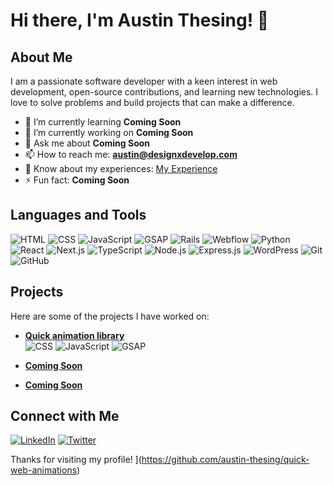 # Hi there, I'm Austin Thesing! 👋

## About Me

I am a passionate software developer with a keen interest in web development, open-source contributions, and learning new technologies. I love to solve problems and build projects that can make a difference.

- 🌱 I’m currently learning **Coming Soon**
- 🔭 I’m currently working on **Coming Soon**
- 💬 Ask me about **Coming Soon**
- 📫 How to reach me: **austin@designxdevelop.com**
- 📄 Know about my experiences: [My Experience](https://www.linkedin.com/in/austinthesing)
- ⚡ Fun fact: **Coming Soon**

## Languages and Tools

![HTML](https://img.shields.io/badge/-HTML-black?style=flat-square&logo=html5)
![CSS](https://img.shields.io/badge/-CSS-black?style=flat-square&logo=css3)
![JavaScript](https://img.shields.io/badge/-JavaScript-black?style=flat-square&logo=javascript)
![GSAP](https://img.shields.io/badge/-GSAP-black?style=flat-square&logo=greensock)
![Rails](https://img.shields.io/badge/-Rails-black?style=flat-square&logo=ruby-on-rails)
![Webflow](https://img.shields.io/badge/-Webflow-black?style=flat-square&logo=webflow)
![Python](https://img.shields.io/badge/-Python-black?style=flat-square&logo=python)
![React](https://img.shields.io/badge/-React-black?style=flat-square&logo=react)
![Next.js](https://img.shields.io/badge/-Next.js-black?style=flat-square&logo=next.js)
![TypeScript](https://img.shields.io/badge/-Typescript-black?style=flat-square&logo=typescript)
![Node.js](https://img.shields.io/badge/-Node.js-black?style=flat-square&logo=node.js)
![Express.js](https://img.shields.io/badge/-Express.js-black?style=flat-square&logo=express)
![WordPress](https://img.shields.io/badge/-WordPress-black?style=flat-square&logo=wordpress)
![Git](https://img.shields.io/badge/-Git-black?style=flat-square&logo=git)
![GitHub](https://img.shields.io/badge/-GitHub-black?style=flat-square&logo=github)

## Projects

Here are some of the projects I have worked on:

- **[Quick animation library](https://github.com/austin-thesing/quick-web-animations)**  
  ![CSS](https://img.shields.io/badge/-CSS-black?style=flat-square&logo=css3)
  ![JavaScript](https://img.shields.io/badge/-JavaScript-black?style=flat-square&logo=javascript)
  ![GSAP](https://img.shields.io/badge/-GSAP-black?style=flat-square&logo=greensock)
  
- **[Coming Soon](#)**
- **[Coming Soon](#)**


## Connect with Me

[![LinkedIn](https://img.shields.io/badge/-LinkedIn-black?style=flat-square&logo=linkedin)]([https://linkedin.com/in/austin-thesing](https://www.linkedin.com/in/austinthesing))
[![Twitter](https://img.shields.io/badge/-Twitter-black?style=flat-square&logo=twitter)](https://twitter.com/austinthesing)

Thanks for visiting my profile!
](https://github.com/austin-thesing/quick-web-animations)
